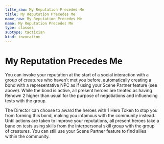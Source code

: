 ```yaml
---
title_raw: My Reputation Precedes Me
title: My Reputation Precedes Me
name_raw: My Reputation Precedes Me
name: My Reputation Precedes Me
type: classes
subtype: tactician
kind: invocation
---
```


# My Reputation Precedes Me

You can invoke your reputation at the start of a social interaction with a group of creatures who haven't met you before, automatically creating a bond with a representative NPC as if using your Scene Partner feature (see above). While the bond is active, all present heroes are treated as having Renown 2 higher than usual for the purpose of negotiations and influencing tests with the group.

The Director can choose to award the heroes with 1 Hero Token to stop you from forming this bond, making you infamous with the community instead. Until actions are taken to improve your reputations, all present heroes take a bane on tests using skills from the interpersonal skill group with the group of creatures. You can still use your Scene Partner feature to find allies within the community.

